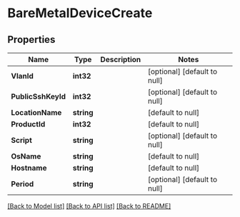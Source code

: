 # BareMetalDeviceCreate

## Properties
Name | Type | Description | Notes
------------ | ------------- | ------------- | -------------
**VlanId** | **int32** |  | [optional] [default to null]
**PublicSshKeyId** | **int32** |  | [optional] [default to null]
**LocationName** | **string** |  | [default to null]
**ProductId** | **int32** |  | [default to null]
**Script** | **string** |  | [optional] [default to null]
**OsName** | **string** |  | [default to null]
**Hostname** | **string** |  | [default to null]
**Period** | **string** |  | [optional] [default to null]

[[Back to Model list]](../README.md#documentation-for-models) [[Back to API list]](../README.md#documentation-for-api-endpoints) [[Back to README]](../README.md)


